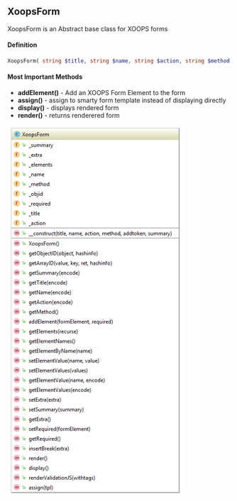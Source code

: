 ## XoopsForm

XoopsForm is an Abstract base class for XOOPS forms

#### Definition
```php
XoopsForm( string $title, string $name, string $action, string $method = "post" )
```

#### Most Important Methods
*   **addElement()** - Add an XOOPS Form Element to the form
*   **assign()** - assign to smarty form template instead of displaying directly
*   **display()** - displays rendered form
*   **render()** - returns renderered form



![](../../assets/ClassUML/XoopsForm.png)

